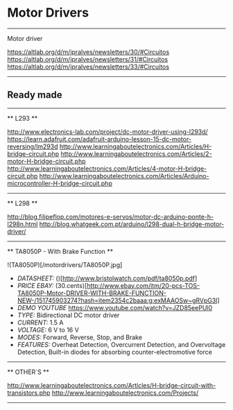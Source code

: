 # Motor Drivers

----

Motor driver

https://altlab.org/d/m/jpralves/newsletters/30/#Circuitos
https://altlab.org/d/m/jpralves/newsletters/31/#Circuitos
https://altlab.org/d/m/jpralves/newsletters/33/#Circuitos

----

## Ready made

----

** L293 ** 

http://www.electronics-lab.com/project/dc-motor-driver-using-l293d/
https://learn.adafruit.com/adafruit-arduino-lesson-15-dc-motor-reversing/lm293d
http://www.learningaboutelectronics.com/Articles/H-bridge-circuit.php
http://www.learningaboutelectronics.com/Articles/2-motor-H-bridge-circuit.php
http://www.learningaboutelectronics.com/Articles/4-motor-H-bridge-circuit.php
http://www.learningaboutelectronics.com/Articles/Arduino-microcontroller-H-bridge-circuit.php

----

** L298 **

http://blog.filipeflop.com/motores-e-servos/motor-dc-arduino-ponte-h-l298n.html
http://blog.whatgeek.com.pt/arduino/l298-dual-h-bridge-motor-driver/

----

** TA8050P - With Brake Function **

!(TA8050P)[/motordrivers/TA8050P.jpg]

- *DATASHEET:* ()[http://www.bristolwatch.com/pdf/ta8050p.pdf]
- *PRICE EBAY:* (30.cents)[http://www.ebay.com/itm/20-pcs-TOS-TA8050P-Motor-DRIVER-WITH-BRAKE-FUNCTION-NEW-/151745903274?hash=item2354c2baaa:g:exMAAOSw~gRVpG3I]
- *DEMO YOUTUBE* https://www.youtube.com/watch?v=JZD85eePUl0
- *TYPE:* Bidirectional DC motor driver
- *CURRENT:* 1.5 A
- *VOLTAGE:* 6 V to 16 V
- *MODES:* Forward, Reverse, Stop, and Brake
- *FEATURES:* Overheat Detection, Overcurrent Detection, and Overvoltage Detection, Built-in diodes for absorbing counter-electromotive force

----

** OTHER´S **

http://www.learningaboutelectronics.com/Articles/H-bridge-circuit-with-transistors.php
http://www.learningaboutelectronics.com/Projects/

----

